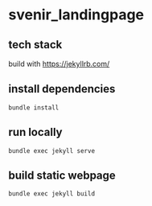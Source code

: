 # svenir_landingpage

## tech stack
build with https://jekyllrb.com/

## install dependencies
`bundle install`

## run locally
`bundle exec jekyll serve`

## build static webpage
`bundle exec jekyll build`


